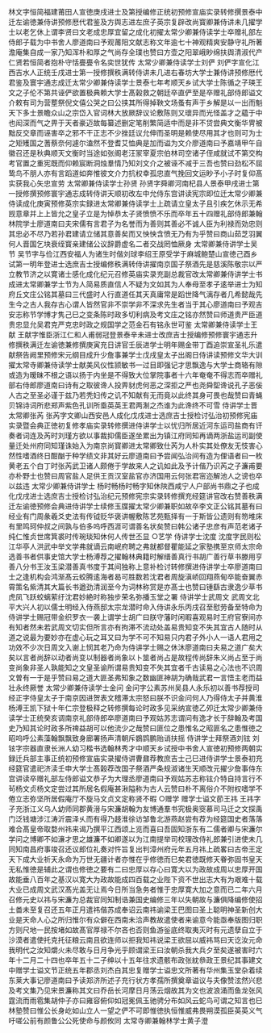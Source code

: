 <!-- { "loadSidebar": true } -->
林文字恒简福建莆田人宣徳庚戌进士及第授编修正统初预修宣庙实录转修撰景泰中迁左谕徳兼侍讲预修厯代君鉴及方舆志进左庶子英宗复辟改尚寳卿兼侍讲未几擢学士以老乞休上谓李贤曰文老成忠厚宜留之成化初擢太常少卿兼侍读学士卒赠礼部左侍郎子载为中书舍人廖道南曰予观莆阳文献志称文年逾七十神观精爽安静守礼所著澹庵集自成一家乃知浑朴和厚之气尚存全璞也赞曰方壶之阳翠峨眇绵扶舆清淑代产仁贤若恒简者抱朴守恬亹亹令名奕世犹传
太常少卿兼侍读学士刘俨
刘俨字宣化江西吉水人正统壬戌进士第一授修撰秩满转侍讲未几进右春坊大学士兼侍讲预修厯代君鉴及寰宇通志成迁太常少卿兼侍读学士景泰七年考顺天乡试大学士陈循之子瑛王文之子伦不第共诬俨欲置极典赖大学士髙榖救之朝廷卒直俨至是卒赠礼部侍郎谥文介敕有司为营塟祭倪文僖公哭之曰公挟其所得掉鞅文场蚤有声于乡解是以一出而魁天下多士景瞻众山之宗岱入官词林大放厥辞议论敷陈则又瓌异而光怪盖才之藴于中也闳深而气之畀于天者豪迈故每纂述删定笔削繁简适中而是非不贷尝典文衡华冑被黜反交章而诬害卒之邪不干正志不少挫廷议允伸而圣明是赖使尽用其才也则可为士之矩矱国之蓍蔡奈何遽尔溘然不登耆艾恤典是加而谥为文介廖道南曰予嘉靖甲午自徽召还是秋典顺天文衡时当途如张阁老汪冡宰夏宗伯林司空诸子侄咸就试不第交构考官置之重宪既而仰赖宸断洞烛羣情乃知刘文介之被诬不减于三吾也赞曰劲松不屈鸷鸟不朋人亦有言蹈道如奔惟彼文介力抗权幸孤忠直气挽回文运眇予小子时复仰髙实获我心矢忠宣劳
太常卿兼侍读学士孙贤
孙贤字舜卿河南杞县人景泰甲戌进士第一授修撰预修寰宇通志成转侍讲天顺初改左中允侍东宫讲读宪宗即位迁太常少卿兼侍读成化庚寅预修英宗实録进太常卿兼侍读学士上疏请立皇太子且引疾乞休示无希觊意章并上上皆允之皇子立是为悼恭太子贤愤愤不乐而卒年五十四赠礼部侍郎兼翰林院学士廖道南曰夫宋儒有言君子为名誉而为善则其善必不诚人臣为利禄而効忠则其忠必不尽乃若孙君建请立储其意善矣而又怏怏含愤无乃有为乎赞曰商山茹芝羽翼何人晋国乞块衰绖寳亲建储公议辞爵虚名二者交战罔恤厥身
太常卿兼侍讲学士吴节
吴节字与俭江西安福人为诸生时偕刘球李绍王原受学于麻城鲍楚山宣徳己酉乡试第一明年登进士选庶吉士授编修秩满转侍讲擢南京国子祭酒先是慈溪陈敬宗以严立教节济之以寛诸士感化成化纪元召修英庙实录充副总裁官改太常卿兼侍讲学士书成进太常卿兼学士节为人简易质直信人不疑为文如其为人奉母至孝子逺举进士为知府丘文庄公铭其墓曰三代盛时人行直道任其天真庸常是蹈世降气漓存者几希懿哉先生今之古人我存古心谓人皆然官非不崇学非不深求先生者当于其心廖道南曰予观吉安志称节学博才隽己巳之变条陈时政多切利病及考文庄之铭亦然赞曰师道贵严臣道贵忠显允吴君克严克忠时政之规国学之范金石有铭永世可鉴
太常卿兼侍读学士王献
王献字惟臣浙江仁和人甫弱冠登景泰辛未进士改庶吉士授编修预修寰宇通志升修撰秩满迁左谕徳兼修撰庚寅充日讲官壬辰进学士明年赐金带丁酉追崇宣圣礼乐遣献祭告阙里预修宋元纲目成升少詹事兼学士戊戌皇太子出阁日侍讲读预修文华大训擢太常寺卿兼侍读学士献美风仪性颕敏书一过目即强记才思飘逸与大学士商辂有隙或造为暧昧不根之语以扬于内坐是不得致大位掌院事者十六年奄奄不得志而卒赠礼部右侍郎廖道南曰诗有之取彼谗人投畀豺虎何恶之深拒之严也尧舜堲谗说孔子恶佞人古之至圣必谨于兹乃若秃妇传之讥不知献有无而竟以此终其身可畏也哉赞曰青蝇贝锦诗词所悲郑声紫色孔训所埀英英王君两淛之杰谁为此谗终不可雪
侍讲学士晋太常卿张芮
张芮字文卿山西安邑人成化戊戌进士选庶吉士授检讨弘治初预修宪庙实录暨会典正徳初复修孝庙实录转修撰进侍讲学士以忧归所居近河东运司盐商有讦奏者词连及芮时刘瑾方欲以事裁抑儒臣遂坐累出为镇江府同知再谪两浙盐运司副使量迁处州府同知瑾诛始入为南京尚寳卿进太常卿致仕芮为人朴实其处僚友无忮害心然性嗜酒终日酣酗于种学绩文非其好云廖道南曰予尝闻弘治间有造为俚语者曰一枚黄老五个白丁时张芮武卫诸人颇倦于学故来人之讥如此及予计偕乃识芮之子濂甫要亦朴野士也赞曰周官盐人足供王贡汉室盐官亦济国用云何张君宻迩解池人之谤也卒以兹违
太常少卿兼侍讲学士
杨时畅杨时畅字知休陜西咸宁人户部尚书鼎之子也成化戊戌进士选庶吉士授检讨弘治纪元预修宪宗实录转修撰充经筵讲官改右赞善秩满迁左谕徳预修会典进侍讲学士续修玉牒擢太常少卿兼职如故卒李文正公铭其墓有曰经业有门周彖羲爻史法有传钺贬华褒讲幄敷陈艺苑甄择有一于斯皆公遗则有笏堆床有里鸣珂仲叔之间孰与伯多呜呼西涯可谓善名状矣赞曰韩公诸子忠彦有声范老诸子纯仁惟贞世席箕裘时传琬琰知休何人传世丕显
○艺学
侍讲学士沈度
沈度字民则松江华亭人洪武中举文学弗就谪云南岷府聘之弗就都督瞿能延之家塾携至京师太宗命选善书者供事史馆大学士杨溥荐之擢翰林典籍时解缙善真行书胡广善行草书滕用亨善八分书王汝玉梁潜善真书度于其间独称上意补检讨转修撰进侍讲学士卒廖道南曰士之逢机构会鸿渐髙云蛟腾逺海者曷可胜数若沈君者周旋滇峤回翔燕甸卒能奋翼赤霄策名紫清其大篇长书遒劲清润至今为词林称赏是亦髙士也赞曰锺繇古隶逸少草书虎凤飞跃蛟螭萦纡沈君妙絶时称独步荣名弥播玉堂之署
侍讲学士武周文
武周文北平大兴人初以儒士明经入侍燕邸太宗龙潜时命入侍讲永乐丙戌召至慰劳备至特命为侍讲学士赐冠带金织罗衣一袭上谓学士胡广曰朕守藩时闲暇喜观易时王府官寮间亦有知者然未若武周文切实但所言亦有拘滞不流动处盖易贵知变不失其宜古人随时从道之说最为要妙亦在虚心玩之耳又曰为学不可不知易只内君子外小人一语人君用之功效不少次日周文入谢上悯其老乃命为侍讲学士赐之休沐廖道南曰夫易之道广矣大矣以言者尚辞以动者尚变以制器者尚象以卜筮者尚占是故程传尚辞朱义尚占至于尚变尚象非圣人孰能知之文皇圣谕所谓易贵知变不失其宜者千古读易之心法也不识周文曽有一于是乎赞曰易之道大匪圣弗知象之数幽匪神胡为确哉武君一言悟主老而益壮永终厥誉
太常少卿兼侍读学士金问
金问字公素苏州吴县人永乐初以善书荐授司经正字侍皇太子于南京因进贺表文稽滞太宗怒曰朕不识金问何人乃得侍太子并黄淮杨溥王凯下狱十年仁宗登极释之转修撰每论时政多见采纳宣徳乙夘迁太常少卿兼侍读学士正统癸亥调南京礼部侍郎卒廖道南曰予观姑苏志谓问有逸才长于辞翰及考国史乃知其论时政多所禆益胡可以他流少之哉赞曰匪位之患惟名之昭匪名之患惟徳之昭呜呼公素藻翰飘飘致身廊署扬声清朝斥鷃鹍鹏贻诮扶摇
侍讲学士拜祭酒刘铉
刘铉字宗器直隶长洲人幼习楷书选翰林秀才中顺天乡试授中书舍人宣徳初预修两朝实録迁兵部主事正统初预修宣庙实录擢侍讲曹鼐荐教庶吉士己巳进侍讲学士景泰初充经筵官遣祀济渎壬申大学士髙榖荐改国子祭酒严条规淑诸生天顺改元擢少詹事侍东宫讲读卒赠礼部左侍郎谥文恭子为大理丞廖道南曰予观姑苏志称铉介特自持言行不茍杨文贞杨文定尝过其所居名假庵甚湫隘称为古人云赞曰朴不离俗介不附权嗜学不倦立志弥坚所居假庵厅不旋马文贞文定称贤不暇
○赠学
赠学士谥文莭王祎
王祎字子充浙江义乌人幼师同郡黄溍与宋濂胡翰为友博通羣书究极奥窔慕司马迁之文探禹门泛钱塘涉江涛沂震泽乆而有得乃趍淮徐访邹鲁北游燕赵尝有荐为经筵国史者落落难合髙皇帝取婺州祎来谒乃撰平江西颂上览而喜曰吾固知浙东有二儒者卿与宋濂尔学问之博卿不如濓才思之雄濂不如卿遂以为江南提举司校理改侍礼郎兼引进使未几同知南昌府事竣召还议郎位礼奏对忤旨复出判漳州府元年五月祎上疏畧曰古帝王定天下成大业祈天永命为万世无疆计者亦惟在乎修徳而巳矣君徳既修天眷弥固书皇天无私惟徳是辅此之谓也修徳之要有二曰忠厚以存心曰寛大以为政故成周以忠厚开国故能垂八百年之基汉以寛大为政故能成四百载之业陛下资不世出志大有为艰难十载大业已成周文武汉髙光盖无让焉今日所当急务者惟于忠厚寛大加之意而已二年六月召修元史以祎与宋濂为总裁官同知制诰兼国史编修三年以失朝故与濂俱降编修使招土畨未至复召还五年正月遣祎偕苏成奉诏云南祎谕梁王巴图曰圣上聪明神圣新创大业是天命人心之所归惟尔有众僻在西南未洽声教故遣使者来谕意今能亟奉版图归职方则尺地一民按堵如故髙官厚禄不尔吝也否则鱼游釡底终取夷灭时有元遗孽自立于沙漠者遣使托克托征粮云南且欲连师以拒我知祎说梁王欲屈以威祎骂曰天讫汝元命我明代之汝知爝火未尽敢与日月争光乎顾谓梁王曰汝朝杀我大兵夕至矣遂被害时六年十二月二十四也卒年五十二子绅以十五年往求遗骸布政张紞叅政王景纪其事建文中赠学士谥文节正统五年郡丞刘杰白其忠复赠学士谥忠文所著有华州集玉堂杂着续东莱大事记廖道南曰予读郑济所述子充行状方孝孺所撰奠章谥议与夫像赞泫然兴悲及考文集乃见宋景濂称其文曰乔岳长河摩日月荡云烟故其为文也波浪涌而鱼龙张风霆流而雨雹集胡仲子亦曰雍容俯仰如冠冕佩玉驰骋分布如风云蛇鸟可谓之知言也巳林塾赞曰惟公长身屹如山立人一望之俨不可即惟徳执恒惟威弗畏朔漠孤臣英英义气吁嗟公前有颜鲁公公死使命与颜攸同
太常寺卿兼翰林学士黄子澄
